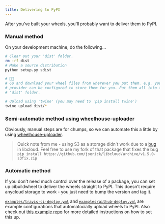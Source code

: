 ```yaml
---
title: Delivering to PyPI
---
```


After you've built your wheels, you'll probably want to deliver them to PyPI.

### Manual method

On your development machine, do the following...

```bash
# Clear out your 'dist' folder. 
rm -rf dist
# Make a source distribution
python setup.py sdist

# 🏃🏻
# Go and download your wheel files from wherever you put them. e.g. your CI
# provider can be configured to store them for you. Put them all into the 
# 'dist' folder.

# Upload using 'twine' (you may need to 'pip install twine')
twine upload dist/*
```

### Semi-automatic method using wheelhouse-uploader

Obviously, manual steps are for chumps, so we can automate this a little by using [wheelhouse-uploader](https://github.com/ogrisel/wheelhouse-uploader).

> Quick note from me - using S3 as a storage didn't work due to a [bug](https://issues.apache.org/jira/browse/LIBCLOUD-792) in libcloud. Feel free to use my fork of that package that fixes the bug `pip install https://github.com/joerick/libcloud/archive/v1.5.0-s3fix.zip`

### Automatic method

If you don't need much control over the release of a package, you can set up cibuildwheel to deliver the wheels straight to PyPI. This doesn't require anycloud storage to work - you just need to bump the version and tag it.

[`examples/travis-ci-deploy.yml`](https://github.com/joerick/cibuildwheel/blob/master/examples/travis-ci-deploy.yml) and [`examples/github-deploy.yml`](https://github.com/joerick/cibuildwheel/blob/master/examples/github-deploy.yml) are example configurations that automatocially upload wheels to PyPI. Also check out [this example repo](https://github.com/joerick/cibuildwheel-autopypi-example) for more detailed instructions on how to set this up.

